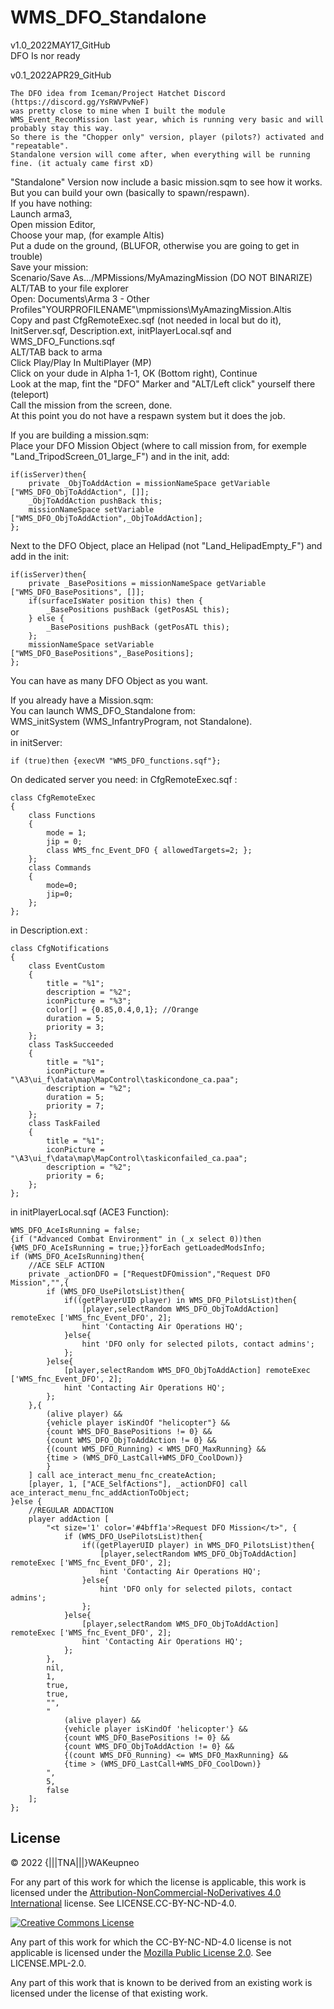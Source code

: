 # WMS_DFO_Standalone
v1.0_2022MAY17_GitHub<br/>
	DFO Is nor ready
	
v0.1_2022APR29_GitHub<br/>

	The DFO idea from Iceman/Project Hatchet Discord (https://discord.gg/YsRWVPvNeF)
	was pretty close to mine when I built the module WMS_Event_ReconMission last year, which is running very basic and will probably stay this way.
	So there is the "Chopper only" version, player (pilots?) activated and "repeatable".
	Standalone version will come after, when everything will be running fine. (it actualy came first xD)

"Standalone" Version now include a basic mission.sqm to see how it works. But you can build your own (basically to spawn/respawn).<br/>
If you have nothing: <br/>
Launch arma3,<br/>
Open mission Editor,<br/>
Choose your map, (for example Altis)<br/>
Put a dude on the ground, (BLUFOR, otherwise you are going to get in trouble)<br/>
Save your mission:<br/>
Scenario/Save As.../MPMissions/MyAmazingMission (DO NOT BINARIZE)<br/>
ALT/TAB to your file explorer<br/>
Open: Documents\Arma 3 - Other Profiles\"YOURPROFILENAME"\mpmissions\MyAmazingMission.Altis<br/>
Copy and past CfgRemoteExec.sqf (not needed in local but do it), InitServer.sqf, Description.ext, initPlayerLocal.sqf and WMS_DFO_Functions.sqf<br/>
ALT/TAB back to arma<br/>
Click Play/Play In MultiPlayer (MP)<br/>
Click on your dude in Alpha 1-1, OK (Bottom right), Continue<br/>
Look at the map, fint the "DFO" Marker and "ALT/Left click" yourself there (teleport)<br/>
Call the mission from the screen, done.<br/>
At this point you do not have a respawn system but it does the job.<br/>

If you are building a mission.sqm:<br/>
Place your DFO Mission Object (where to call mission from, for exemple "Land_TripodScreen_01_large_F") and in the init, add:<br/>
```
if(isServer)then{
	private _ObjToAddAction = missionNameSpace getVariable ["WMS_DFO_ObjToAddAction", []];
	_ObjToAddAction pushBack this;
	missionNameSpace setVariable ["WMS_DFO_ObjToAddAction",_ObjToAddAction];
};
```
Next to the DFO Object, place an Helipad (not "Land_HelipadEmpty_F") and add in the init:<br/>
```
if(isServer)then{ 
	private _BasePositions = missionNameSpace getVariable ["WMS_DFO_BasePositions", []];
	if(surfaceIsWater position this) then {
		_BasePositions pushBack (getPosASL this);
	} else {
		_BasePositions pushBack (getPosATL this);
	}; 
	missionNameSpace setVariable ["WMS_DFO_BasePositions",_BasePositions]; 
};
```
You can have as many DFO Object as you want.<br/>

If you already have a Mission.sqm:<br/>
You can launch WMS_DFO_Standalone from:<br/>
WMS_initSystem (WMS_InfantryProgram, not Standalone).<br/>
or<br/>
in initServer:
```
if (true)then {execVM "WMS_DFO_functions.sqf"};
```
On dedicated server you need:
in CfgRemoteExec.sqf :
```
class CfgRemoteExec
{
	class Functions
	{
		mode = 1;
		jip = 0;
		class WMS_fnc_Event_DFO	{ allowedTargets=2; };
	};
	class Commands
	{
		mode=0;
		jip=0;
	};
};
```
in Description.ext :
```
class CfgNotifications
{
	class EventCustom
	{
		title = "%1";
		description = "%2";
		iconPicture = "%3";
		color[] = {0.85,0.4,0,1}; //Orange
		duration = 5;
		priority = 3;
	};
	class TaskSucceeded
	{
		title = "%1";
		iconPicture = "\A3\ui_f\data\map\MapControl\taskicondone_ca.paa";
		description = "%2";
		duration = 5;
		priority = 7;
	};
	class TaskFailed
	{
		title = "%1";
		iconPicture = "\A3\ui_f\data\map\MapControl\taskiconfailed_ca.paa";
		description = "%2";
		priority = 6;
	};
};
```
in initPlayerLocal.sqf (ACE3 Function):
```
WMS_DFO_AceIsRunning = false;
{if ("Advanced Combat Environment" in (_x select 0))then {WMS_DFO_AceIsRunning = true;}}forEach getLoadedModsInfo;
if (WMS_DFO_AceIsRunning)then{
	//ACE SELF ACTION
	private _actionDFO = ["RequestDFOmission","Request DFO Mission","",{
		if (WMS_DFO_UsePilotsList)then{
			if((getPlayerUID player) in WMS_DFO_PilotsList)then{
				[player,selectRandom WMS_DFO_ObjToAddAction] remoteExec ['WMS_fnc_Event_DFO', 2];
				hint 'Contacting Air Operations HQ';
			}else{
				hint 'DFO only for selected pilots, contact admins';
			};
		}else{
			[player,selectRandom WMS_DFO_ObjToAddAction] remoteExec ['WMS_fnc_Event_DFO', 2];
			hint 'Contacting Air Operations HQ';
		};
	},{
		(alive player) &&
		{vehicle player isKindOf "helicopter"} &&
		{count WMS_DFO_BasePositions != 0} &&
		{count WMS_DFO_ObjToAddAction != 0} &&
		{(count WMS_DFO_Running) < WMS_DFO_MaxRunning} &&
		{time > (WMS_DFO_LastCall+WMS_DFO_CoolDown)}
		}
	] call ace_interact_menu_fnc_createAction;
	[player, 1, ["ACE_SelfActions"], _actionDFO] call ace_interact_menu_fnc_addActionToObject;
}else {
	//REGULAR ADDACTION
	player addAction [
		"<t size='1' color='#4bff1a'>Request DFO Mission</t>", {
			if (WMS_DFO_UsePilotsList)then{
				if((getPlayerUID player) in WMS_DFO_PilotsList)then{
					[player,selectRandom WMS_DFO_ObjToAddAction] remoteExec ['WMS_fnc_Event_DFO', 2];
					hint 'Contacting Air Operations HQ';
				}else{
					hint 'DFO only for selected pilots, contact admins';
				};
			}else{
				[player,selectRandom WMS_DFO_ObjToAddAction] remoteExec ['WMS_fnc_Event_DFO', 2];
				hint 'Contacting Air Operations HQ';
			};
		}, 
		nil, 
		1, 
		true, 
		true, 
		"", 
		"
			(alive player) &&
			{vehicle player isKindOf 'helicopter'} &&
			{count WMS_DFO_BasePositions != 0} &&
			{count WMS_DFO_ObjToAddAction != 0} &&
			{(count WMS_DFO_Running) <= WMS_DFO_MaxRunning} &&
			{time > (WMS_DFO_LastCall+WMS_DFO_CoolDown)}
		",  
		5, 
		false 
	];
};
```
## License

&copy; 2022 {|||TNA|||}WAKeupneo

For any part of this work for which the license is applicable, this work is licensed under the [Attribution-NonCommercial-NoDerivatives 4.0 International](http://creativecommons.org/licenses/by-nc-nd/4.0/) license. See LICENSE.CC-BY-NC-ND-4.0.

<a rel="license" href="http://creativecommons.org/licenses/by-nc-nd/4.0/"><img alt="Creative Commons License" style="border-width:0" src="https://i.creativecommons.org/l/by-nc-nd/4.0/88x31.png" /></a>

Any part of this work for which the CC-BY-NC-ND-4.0 license is not applicable is licensed under the [Mozilla Public License 2.0](https://www.mozilla.org/en-US/MPL/2.0/). See LICENSE.MPL-2.0.

Any part of this work that is known to be derived from an existing work is licensed under the license of that existing work.
